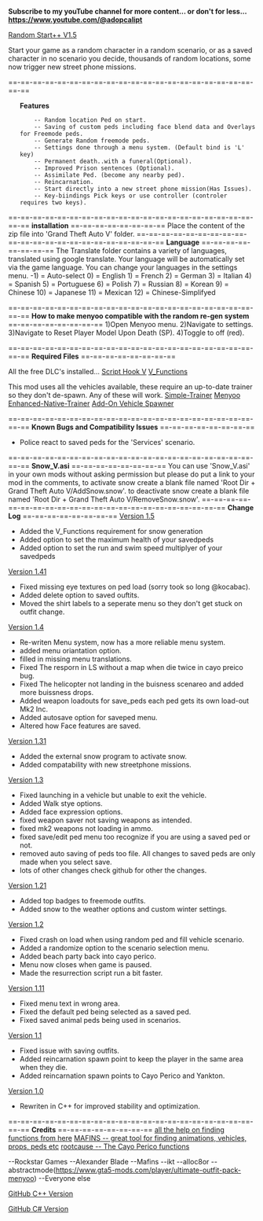  <b>Subscribe to my youTube channel for more content... or don't for less...</b>
	 <b> https://www.youtube.com/@adopcalipt </b>

<u> Random Start++ V1.5 </u>

Start your game as a random character in a random scenario, or as a saved character in no scenario you decide, thousands of random locations, some now trigger new street phone missions.

==-==-==-==-==-==-==-==-==-==-==-==-==-==-==-==-==-==-==-==-==-==
<ul>
        <b>Features</b> 

		-- Random location Ped on start.
		-- Saving of custom peds including face blend data and Overlays for Freemode peds.
		-- Generate Random freemode peds.
		-- Settings done through a menu system. (Default bind is 'L' key)
		-- Permanent death..with a funeral(Optional).
		-- Improved Prison sentences (Optional).
		-- Assimilate Ped. (become any nearby ped).
		-- Reincarnation.
		-- Start directly into a new street phone mission(Has Issues).
		-- Key-biindings Pick keys or use controller (controler requires two keys).
</ul>
==-==-==-==-==-==-==-==-==-==-==-==-==-==-==-==-==-==-==-==-==-==
<b>installation</b>
==-==-==-==-==-==-==-==
Place the content of the zip file into 'Grand Theft Auto V' folder.
==-==-==-==-==-==-==-==-==-==-==-==-==-==-==-==-==-==-==-==-==-==
<b>Language</b>
==-==-==-==-==-==-==-==
The Translate folder contains a variety of languages, translated using google translate. Your language will be automatically set via the game language. You can change your languages in the settings menu.
	-1) = Auto-select
	 0) = English
	 1) = French
	 2) = German
	 3) = Italian
	 4) = Spanish
	 5) = Portuguese
	 6) = Polish
	 7) = Russian
	 8) = Korean
	 9) = Chinese
	10) = Japanese
	11) = Mexican
	12) = Chinese-Simplifyed

==-==-==-==-==-==-==-==-==-==-==-==-==-==-==-==-==-==-==-==-==-==
<b>How to make menyoo compatible with the random re-gen system</b>
==-==-==-==-==-==-==-==
	1)Open Menyoo menu.
	2)Navigate to settings.
	3)Navigate to Reset Player Model Upon Death (SP).
	4)Toggle to off (red).

==-==-==-==-==-==-==-==-==-==-==-==-==-==-==-==-==-==-==-==-==-==
<b>Required Files</b>
==-==-==-==-==-==-==-==

All the free DLC's installed... 
	<a href="http://www.dev-c.com/gtav/scripthookv/">Script Hook V</a>
	<a href="https://www.gta5-mods.com/tools/v_functions">V_Functions</a>

This mod uses all the vehicles available, these require an up-to-date trainer so they don't de-spawn. 
Any of these will work. 
	<a href="https://www.gta5-mods.com/scripts/simple-trainer-for-gtav">Simple-Trainer</a>
	<a href="https://github.com/MAFINS/MenyooSP">Menyoo</a>
	<a href="https://www.gta5-mods.com/scripts/enhanced-native-trainer-zemanez-and-others">Enhanced-Native-Trainer</a>
	<a href="https://www.gta5-mods.com/scripts/add-on-vehicle-spawner">Add-On Vehicle Spawner</a>

==-==-==-==-==-==-==-==-==-==-==-==-==-==-==-==-==-==-==-==-==-==
<b>Known Bugs and Compatibility Issues</b>
==-==-==-==-==-==-==-==

- Police react to saved peds for the 'Services' scenario. 

==-==-==-==-==-==-==-==-==-==-==-==-==-==-==-==-==-==-==-==-==-==
<b>Snow_V.asi</b>
==-==-==-==-==-==-==-==
You can use 'Snow_V.asi' in your own mods without asking permission but please do put a link to your mod in the comments,
         to activate snow create a blank file named 'Root Dir + Grand Theft Auto V/AddSnow.snow'.
         to deactivate snow create a blank file named 'Root Dir + Grand Theft Auto V/RemoveSnow.snow'.
==-==-==-==-==-==-==-==-==-==-==-==-==-==-==-==-==-==-==-==-==-==
<b>Change Log</b>
==-==-==-==-==-==-==-==
<u>Version 1.5</u>
<ul>
    <li>Added the V_Functions requirement for snow generation</li>
    <li>Added option to set the maximum health of your savedpeds</li>
    <li>Added option to set the run and swim speed multiplyer of your savedpeds</li>

</ul>

<u>Version 1.41</u>
<ul>
    <li>Fixed missing eye textures on ped load (sorry took so long @kocabac).</li>
    <li>Added delete option to saved ouftits.</li>
    <li>Moved the shirt labels to a seperate menu so they don't get stuck on outfit change.</li>

</ul>

<u>Version 1.4</u>
<ul>
    <li>Re-writen Menu system, now has a more reliable menu system.</li>
    <li>added menu oriantation option.</li>
    <li>filled in missing menu translations.</li>
    <li>Fixed The resporn in LS without a map when die twice in cayo preico bug.</li>
    <li>Fixed The helicopter not landing in the buisness scenareo and added more buissness drops.</li>
    <li>Added weapon loadouts for save_peds each ped gets its own load-out Mk2 Inc.</li>
    <li>Added autosave option for saveped menu.</li>
    <li>Altered how Face features are saved.</li>

</ul>

<u>Version 1.31</u>
<ul>
    <li>Added the external snow program to activate snow.</li>
    <li>Added compatability with new streetphone missions.</li>

</ul>

<u>Version 1.3</u>
<ul>
    <li>Fixed launching in a vehicle but unable to exit the vehicle.</li>
    <li>Added Walk stye options.</li>
    <li>Added face expression options.</li>
    <li>fixed weapon saver not saving weapons as intended.</li>
    <li>fixed mk2 weapons not loading in ammo.</li>
    <li>fixed save/edit ped menu too recognize if you are using a saved ped or not.</li>
    <li>removed auto saving of peds too file. All changes to saved peds are only made when you select save.</li>
    <li>lots of other changes check github for other the changes.</li>

</ul>

<u>Version 1.21</u>
<ul>
    <li>Added top badges to freemode outfits.</li>
    <li>Added snow to the weather options and custom winter settings.</li>

</ul>

<u>Version 1.2</u>
<ul>
    <li>Fixed crash on load when using random ped and fill vehicle scenario.</li>
    <li>Added a randomize option to the scenario selection menu.</li>
    <li>Added beach party back into cayo perico.</li>
    <li>Menu now closes when game is paused.</li>
    <li>Made the resurrection script run a bit faster.</li>

</ul>

<u>Version 1.11</u>
<ul>
    <li>Fixed menu text in wrong area.</li>
    <li>Fixed the default ped being selected as a saved ped.</li>
    <li>Fixed saved animal peds being used in scenarios.</li>

</ul>

<u>Version 1.1</u>
<ul>
    <li>Fixed issue with saving outfits.</li>
    <li>Added reincarnation spawn point to keep the player in the same area when they die.</li>
    <li>Added reincarnation spawn points to Cayo Perico and Yankton.</li>

</ul>

<u>Version 1.0</u>
<ul>
    <li>Rewriten in C++ for improved stability and optimization.</li>
</ul>
==-==-==-==-==-==-==-==-==-==-==-==-==-==-==-==-==-==-==-==-==-==
<b>Credits</b>
==-==-==-==-==-==-==-==
	<a href="https://gtaforums.com/forum/370-gta-v/">all the help on finding functions from here</a>
	<a href="https://github.com/MAFINS/MenyooSP"> MAFINS -- great tool for finding animations, vehicles, props, peds etc</a>
	<a href="https://rage.mp/forums/topic/9565-the-cayo-perico-heist-hashes/#comments">rootcause -- The Cayo Perico functions</a>

--Rockstar Games
--Alexander Blade
--Mafins
--ikt
--alloc8or
--abstractmode(https://www.gta5-mods.com/player/ultimate-outfit-pack-menyoo)
--Everyone else


<a href="https://github.com/Adopcalipt/RandomStart_Cplus">GitHub C++ Version</a>

<a href="https://github.com/Adopcalipt/RandomStart">GitHub C# Version</a>
